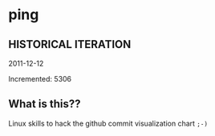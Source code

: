 # ping

## HISTORICAL ITERATION
2011-12-12

Incremented: 5306

## What is this?? 
Linux skills to hack the github commit visualization chart `;-)`

